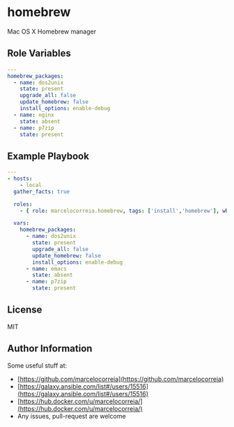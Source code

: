 # homebrew

Mac OS X Homebrew manager


## Role Variables
```yml
---
homebrew_packages:
  - name: dos2unix
    state: present
    upgrade_all: false
    update_homebrew: false
    install_options: enable-debug
  - name: nginx
    state: absent
  - name: p7zip
    state: present
```


Example Playbook
----------------
```yml
---
- hosts:
    - local
  gather_facts: true

  roles:
    - { role: marcelocorreia.homebrew, tags: ['install','homebrew'], when: "ansible_system == 'Darwin'"}

  vars:
    homebrew_packages:
      - name: dos2unix
        state: present
        upgrade_all: false
        update_homebrew: false
        install_options: enable-debug
      - name: emacs
        state: absent
      - name: p7zip
        state: present
```

License
-------

MIT

Author Information
------------------
Some useful stuff at:
  - [https://github.com/marcelocorreia](https://github.com/marcelocorreia)
  - [https://galaxy.ansible.com/list#/users/15516](https://galaxy.ansible.com/list#/users/15516)
  - [https://hub.docker.com/u/marcelocorreia/](https://hub.docker.com/u/marcelocorreia/)
  - Any issues, pull-request are welcome
